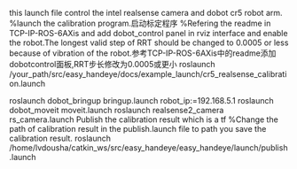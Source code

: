 this launch file control the intel realsense camera and dobot cr5 robot arm.
%launch the calibration program.启动标定程序
%Refering the readme in TCP-IP-ROS-6AXis and add dobot_control panel in rviz interface and enable the robot.The longest valid step of RRT should be changed to 0.0005 or less because of vibration of the robot.参考TCP-IP-ROS-6AXis中的readme添加dobotcontrol面板,RRT步长修改为0.0005或更小
roslaunch /your_path/src/easy_handeye/docs/example_launch/cr5_realsense_calibration.launch

roslaunch dobot_bringup bringup.launch robot_ip:=192.168.5.1
roslaunch dobot_moveit moveit.launch
roslaunch realsense2_camera rs_camera.launch
Publish the calibration result which is a tf
%Change the path of calibration result in the publish.launch file to path you save the calibration result.
roslaunch /home/lvdousha/catkin_ws/src/easy_handeye/easy_handeye/launch/publish.launch
